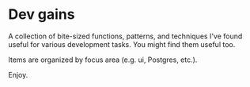 # Dev gains
A collection of bite-sized functions, patterns, and techniques I've found useful for various development tasks.  You might find them useful too.

Items are organized by focus area (e.g. ui, Postgres, etc.).

Enjoy.
